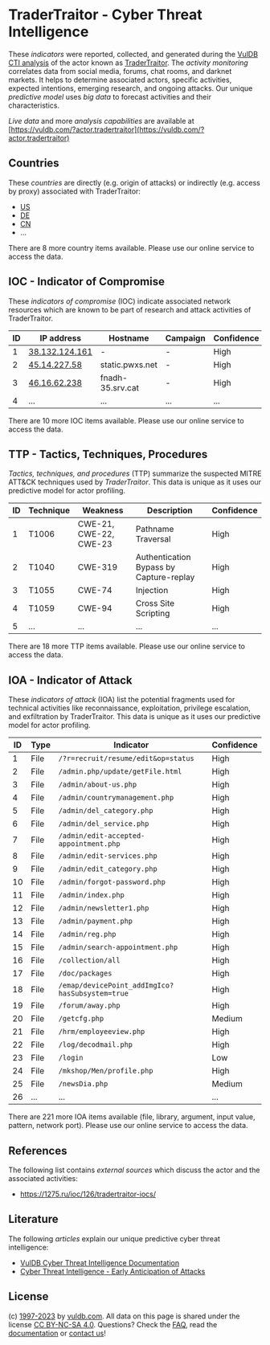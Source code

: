 # TraderTraitor - Cyber Threat Intelligence

These _indicators_ were reported, collected, and generated during the [VulDB CTI analysis](https://vuldb.com/?kb.cti) of the actor known as [TraderTraitor](https://vuldb.com/?actor.tradertraitor). The _activity monitoring_ correlates data from social media, forums, chat rooms, and darknet markets. It helps to determine associated actors, specific activities, expected intentions, emerging research, and ongoing attacks. Our unique _predictive model_ uses _big data_ to forecast activities and their characteristics.

_Live data_ and more _analysis capabilities_ are available at [https://vuldb.com/?actor.tradertraitor](https://vuldb.com/?actor.tradertraitor)

## Countries

These _countries_ are directly (e.g. origin of attacks) or indirectly (e.g. access by proxy) associated with TraderTraitor:

* [US](https://vuldb.com/?country.us)
* [DE](https://vuldb.com/?country.de)
* [CN](https://vuldb.com/?country.cn)
* ...

There are 8 more country items available. Please use our online service to access the data.

## IOC - Indicator of Compromise

These _indicators of compromise_ (IOC) indicate associated network resources which are known to be part of research and attack activities of TraderTraitor.

ID | IP address | Hostname | Campaign | Confidence
-- | ---------- | -------- | -------- | ----------
1 | [38.132.124.161](https://vuldb.com/?ip.38.132.124.161) | - | - | High
2 | [45.14.227.58](https://vuldb.com/?ip.45.14.227.58) | static.pwxs.net | - | High
3 | [46.16.62.238](https://vuldb.com/?ip.46.16.62.238) | fnadh-35.srv.cat | - | High
4 | ... | ... | ... | ...

There are 10 more IOC items available. Please use our online service to access the data.

## TTP - Tactics, Techniques, Procedures

_Tactics, techniques, and procedures_ (TTP) summarize the suspected MITRE ATT&CK techniques used by _TraderTraitor_. This data is unique as it uses our predictive model for actor profiling.

ID | Technique | Weakness | Description | Confidence
-- | --------- | -------- | ----------- | ----------
1 | T1006 | CWE-21, CWE-22, CWE-23 | Pathname Traversal | High
2 | T1040 | CWE-319 | Authentication Bypass by Capture-replay | High
3 | T1055 | CWE-74 | Injection | High
4 | T1059 | CWE-94 | Cross Site Scripting | High
5 | ... | ... | ... | ...

There are 18 more TTP items available. Please use our online service to access the data.

## IOA - Indicator of Attack

These _indicators of attack_ (IOA) list the potential fragments used for technical activities like reconnaissance, exploitation, privilege escalation, and exfiltration by TraderTraitor. This data is unique as it uses our predictive model for actor profiling.

ID | Type | Indicator | Confidence
-- | ---- | --------- | ----------
1 | File | `/?r=recruit/resume/edit&op=status` | High
2 | File | `/admin.php/update/getFile.html` | High
3 | File | `/admin/about-us.php` | High
4 | File | `/admin/countrymanagement.php` | High
5 | File | `/admin/del_category.php` | High
6 | File | `/admin/del_service.php` | High
7 | File | `/admin/edit-accepted-appointment.php` | High
8 | File | `/admin/edit-services.php` | High
9 | File | `/admin/edit_category.php` | High
10 | File | `/admin/forgot-password.php` | High
11 | File | `/admin/index.php` | High
12 | File | `/admin/newsletter1.php` | High
13 | File | `/admin/payment.php` | High
14 | File | `/admin/reg.php` | High
15 | File | `/admin/search-appointment.php` | High
16 | File | `/collection/all` | High
17 | File | `/doc/packages` | High
18 | File | `/emap/devicePoint_addImgIco?hasSubsystem=true` | High
19 | File | `/forum/away.php` | High
20 | File | `/getcfg.php` | Medium
21 | File | `/hrm/employeeview.php` | High
22 | File | `/log/decodmail.php` | High
23 | File | `/login` | Low
24 | File | `/mkshop/Men/profile.php` | High
25 | File | `/newsDia.php` | Medium
26 | ... | ... | ...

There are 221 more IOA items available (file, library, argument, input value, pattern, network port). Please use our online service to access the data.

## References

The following list contains _external sources_ which discuss the actor and the associated activities:

* https://1275.ru/ioc/126/tradertraitor-iocs/

## Literature

The following _articles_ explain our unique predictive cyber threat intelligence:

* [VulDB Cyber Threat Intelligence Documentation](https://vuldb.com/?kb.cti)
* [Cyber Threat Intelligence - Early Anticipation of Attacks](https://www.scip.ch/en/?labs.20201022)

## License

(c) [1997-2023](https://vuldb.com/?kb.changelog) by [vuldb.com](https://vuldb.com/?kb.about). All data on this page is shared under the license [CC BY-NC-SA 4.0](https://creativecommons.org/licenses/by-nc-sa/4.0/). Questions? Check the [FAQ](https://vuldb.com/?kb.faq), read the [documentation](https://vuldb.com/?kb) or [contact us](https://vuldb.com/?contact)!
